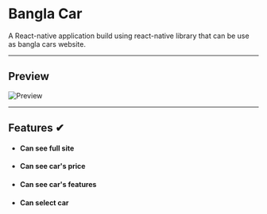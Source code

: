 # Bangla Car

A React-native application build using react-native library that can be use as bangla cars website.

---

## Preview

![Preview](https://i.ibb.co/P5B8H39/20210604-120650.jpg)

---


## Features ✔

- #### Can see full site

- #### Can see car's price

- #### Can see car's features

- #### Can select car

##

